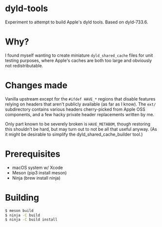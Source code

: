 # dyld-tools

Experiment to attempt to build Apple's dyld tools. Based on dyld-733.6.

# Why?

I found myself wanting to create miniature `dyld_shared_cache` files for
unit testing purposes, where Apple's caches are both too large and obviously
not redistributable.

# Changes made

Vanilla upstream except for the `#ifdef HAVE_*` regions that disable features
relying on headers that aren't publicly available (as far as I know). The `ext/`
subdirectory contains various headers cherry-picked from Apple OSS components,
and a few hacky private header replacements written by me.

Only part known to be severely broken is `HAVE_METABOM`, though restoring this
shouldn't be hard, but may turn out to not be all that useful anyway. (As it
might be desirable to simplify the dyld_shared_cache_builder tool.)

# Prerequisites

- macOS system w/ Xcode
- Meson (pip3 install meson)
- Ninja (brew install ninja)

# Building

```sh
$ meson build
$ ninja -C build
$ ninja -C build install
```
